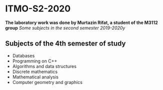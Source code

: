 # ITMO-S2-2020
**The laboratory work was done by Murtazin Rifat, a student of the M3112 group**
_Some subjects in the second semester_
_2019-2020y_
## Subjects of the 4th semester of study
* Databases
* Programming on C++
* Algorithms and data structures
* Discrete mathematics
* Mathematical analysis
* Computer geometry and graphics
